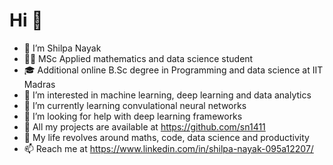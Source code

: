 # Hi 🙂
- 👋 I’m Shilpa Nayak
- 👩‍🎓 MSc Applied mathematics and data science student
- 🎓 Additional online B.Sc degree in Programming and data science at IIT Madras
- 👀 I’m interested in machine learning, deep learning and data analytics
- 🌱 I’m currently learning convulational neural networks
- 🤝 I’m looking for help with deep learning frameworks 
- 📝 All my projects are available at https://github.com/sn1411
- 💞 My life revolves around maths, code, data science and productivity
- 📫 Reach me at https://www.linkedin.com/in/shilpa-nayak-095a12207/

<!---
sn1411/sn1411 is a ✨ special ✨ repository because its `README.md` (this file) appears on your GitHub profile.
You can click the Preview link to take a look at your changes.
--->
